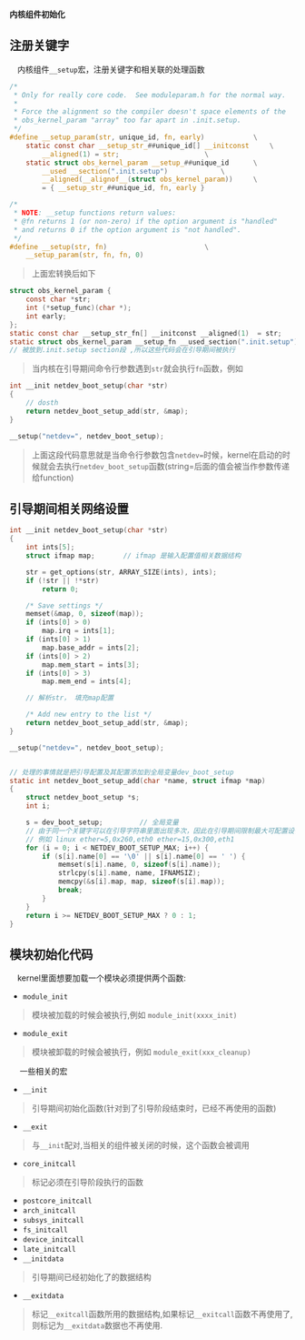 **内核组件初始化**

## 注册关键字
&emsp;内核组件`__setup`宏，注册关键字和相关联的处理函数
```c
/*
 * Only for really core code.  See moduleparam.h for the normal way.
 *
 * Force the alignment so the compiler doesn't space elements of the
 * obs_kernel_param "array" too far apart in .init.setup.
 */
#define __setup_param(str, unique_id, fn, early)			\
	static const char __setup_str_##unique_id[] __initconst		\
		__aligned(1) = str; 					\
	static struct obs_kernel_param __setup_##unique_id		\
		__used __section(".init.setup")				\
		__aligned(__alignof__(struct obs_kernel_param))		\
		= { __setup_str_##unique_id, fn, early }

/*
 * NOTE: __setup functions return values:
 * @fn returns 1 (or non-zero) if the option argument is "handled"
 * and returns 0 if the option argument is "not handled".
 */
#define __setup(str, fn)						\
	__setup_param(str, fn, fn, 0)

```
> 上面宏转换后如下
```c 
struct obs_kernel_param {
	const char *str;
	int (*setup_func)(char *);
	int early;
};
static const char __setup_str_fn[] __initconst __aligned(1)  = str;
static struct obs_kernel_param __setup_fn __used_section(".init.setup") = struct obs_kernel_param{__setup_str_fn, fn, early}
// 被放到.init.setup section段 ,所以这些代码会在引导期间被执行
```
> 当内核在引导期间命令行参数遇到`str`就会执行`fn`函数，例如
```c
int __init netdev_boot_setup(char *str)
{
    // dosth
	return netdev_boot_setup_add(str, &map);
}

__setup("netdev=", netdev_boot_setup);
```
> 上面这段代码意思就是当命令行参数包含`netdev=`时候，kernel在启动的时候就会去执行`netdev_boot_setup`函数(string=后面的值会被当作参数传递给function)


## 引导期间相关网络设置
```c 
int __init netdev_boot_setup(char *str)
{
	int ints[5];
	struct ifmap map;       // ifmap 是输入配置值相关数据结构

	str = get_options(str, ARRAY_SIZE(ints), ints);
	if (!str || !*str)
		return 0;

	/* Save settings */
	memset(&map, 0, sizeof(map));
	if (ints[0] > 0)
		map.irq = ints[1];
	if (ints[0] > 1)
		map.base_addr = ints[2];
	if (ints[0] > 2)
		map.mem_start = ints[3];
	if (ints[0] > 3)
		map.mem_end = ints[4];

    // 解析str， 填充map配置

	/* Add new entry to the list */
	return netdev_boot_setup_add(str, &map);
}

__setup("netdev=", netdev_boot_setup);


// 处理的事情就是把引导配置及其配置添加到全局变量dev_boot_setup
static int netdev_boot_setup_add(char *name, struct ifmap *map)
{
	struct netdev_boot_setup *s;
	int i;

	s = dev_boot_setup;         // 全局变量
    // 由于同一个关键字可以在引导字符串里面出现多次，因此在引导期间限制最大可配置设备数据为NETDEV_BOOT_SETUP_MAX
    // 例如 linux ether=5,0x260,eth0 ether=15,0x300,eth1
	for (i = 0; i < NETDEV_BOOT_SETUP_MAX; i++) {
		if (s[i].name[0] == '\0' || s[i].name[0] == ' ') {
			memset(s[i].name, 0, sizeof(s[i].name));
			strlcpy(s[i].name, name, IFNAMSIZ);
			memcpy(&s[i].map, map, sizeof(s[i].map));
			break;
		}
	}
	return i >= NETDEV_BOOT_SETUP_MAX ? 0 : 1;
}
```

## 模块初始化代码
&emsp;kernel里面想要加载一个模块必须提供两个函数:
- `module_init`
> 模块被加载的时候会被执行,例如 `module_init(xxxx_init)`
- `module_exit`
> 模块被卸载的时候会被执行，例如 `module_exit(xxx_cleanup)`

&emsp; 一些相关的宏
- `__init`
> 引导期间初始化函数(针对到了引导阶段结束时，已经不再使用的函数)
- `__exit`
> 与`__init`配对,当相关的组件被关闭的时候，这个函数会被调用
- `core_initcall`
> 标记必须在引导阶段执行的函数
- `postcore_initcall`
- `arch_initcall`
- `subsys_initcall`
- `fs_initcall`
- `device_initcall`
- `late_initcall`
- `__initdata` 
> 引导期间已经初始化了的数据结构
- `__exitdata`
> 标记`__exitcall`函数所用的数据结构,如果标记`__exitcall`函数不再使用了, 则标记为`__exitdata`数据也不再使用.
